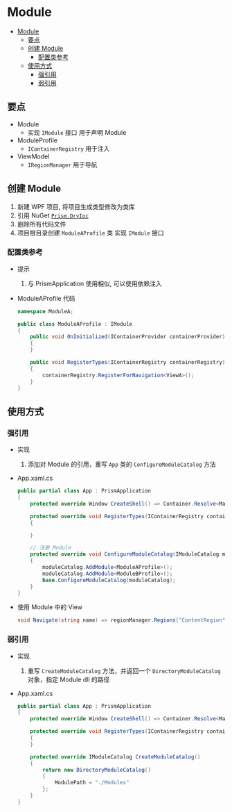 # Module

- [Module](#module)
  - [要点](#要点)
  - [创建 Module](#创建-module)
    - [配置类参考](#配置类参考)
  - [使用方式](#使用方式)
    - [强引用](#强引用)
    - [弱引用](#弱引用)

## 要点

- Module
  - 实现 `IModule` 接口 用于声明 Module
- ModuleProfile
  - `IContainerRegistry` 用于注入
- ViewModel
  - `IRegionManager` 用于导航

## 创建 Module

1. 新建 WPF 项目, 将项目生成类型修改为类库
2. 引用 NuGet [`Prism.DryIoc`](https://www.nuget.org/packages/Prism.DryIoc)
3. 删除所有代码文件
4. 项目根目录创建 `ModuleAProfile` 类 实现 `IModule` 接口

### 配置类参考

- 提示

  1. 与 PrismApplication 使用相似, 可以使用依赖注入

- ModuleAProfile 代码

  ```csharp
  namespace ModuleA;

  public class ModuleAProfile : IModule
  {
      public void OnInitialized(IContainerProvider containerProvider)
      {
      }

      public void RegisterTypes(IContainerRegistry containerRegistry)
      {
          containerRegistry.RegisterForNavigation<ViewA>();
      }
  }
  ```

## 使用方式

### 强引用

- 实现

  1. 添加对 Module 的引用，重写 `App` 类的 `ConfigureModuleCatalog` 方法

- App.xaml.cs

  ```csharp
  public partial class App : PrismApplication
  {
      protected override Window CreateShell() => Container.Resolve<MainWindow>();

      protected override void RegisterTypes(IContainerRegistry containerRegistry)
      {

      }

      // 注册 Module
      protected override void ConfigureModuleCatalog(IModuleCatalog moduleCatalog)
      {
          moduleCatalog.AddModule<ModuleAProfile>();
          moduleCatalog.AddModule<ModuleBProfile>();
          base.ConfigureModuleCatalog(moduleCatalog);
      }
  }
  ```

- 使用 Module 中的 View

  ```csharp
  void Navigate(string name) => regionManager.Regions["ContentRegion"].RequestNavigate(name);
  ```

### 弱引用

- 实现

  1. 重写 `CreateModuleCatalog` 方法，并返回一个 `DirectoryModuleCatalog` 对象，指定 Module dll 的路径

- App.xaml.cs

  ```csharp
  public partial class App : PrismApplication
  {
      protected override Window CreateShell() => Container.Resolve<MainWindow>();

      protected override void RegisterTypes(IContainerRegistry containerRegistry)
      {
      }

      protected override IModuleCatalog CreateModuleCatalog()
      {
          return new DirectoryModuleCatalog()
          {
              ModulePath = "./Modules"
          };
      }
  }
  ```
